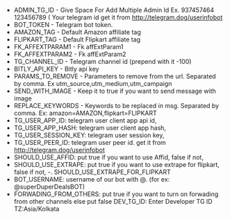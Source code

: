 
- ADMIN_TG_ID  - Give Space For Add Multiple Admin Id Ex. 937457464 123456789 ( Your telegram id get it from http://telegram.dog/userinfobot
- BOT_TOKEN  - Telegram bot token.
- AMAZON_TAG  - Default Amazon affiliate tag
- FLIPKART_TAG  - Default Flipkart affiliate tag
- FK_AFFEXTPARAM1  - Fk affExtParam1
- FK_AFFEXTPARAM2  - Fk affExtParam2
- TG_CHANNEL_ID  - Telegram channel id (prepend with it -100)
- BITLY_API_KEY  - Bitly api key
- PARAMS_TO_REMOVE  - Parameters to remove from the url. Separated by comma. Ex utm_source,utm_medium,utm_campaign
- SEND_WITH_IMAGE  - Keep it to true if you want to send message with image
- REPLACE_KEYWORDS  - Keywords to be replaced in msg. Separated by comma. Ex: amazon=AMAZON,flipkart=FLIPKART
- TG_USER_APP_ID:  telegram user client app api id,
-	TG_USER_APP_HASH: telegram user client app hash,
-	TG_USER_SESSION_KEY: telegram user session key,
-	TG_USER_PEER_ID: telegram user peer id. get it from http://telegram.dog/userinfobot
-	SHOULD_USE_AFFID: put true if you want to use Affid, false if not,
-	SHOULD_USE_EXTRAPE: put true if you want to use extrape for flipkart, false if not,
-.      SHOULD_USE_EXTRAPE_FOR_FLIPKART
- BOT_USERNAME: username of our bot with @. (for ex: @superDuperDealsBOT)
- FORWADING_FROM_OTHERS: put true if you want to turn on forwading from other channels else put false
DEV_TG_ID: Enter Developer TG ID
TZ:Asia/Kolkata
```
